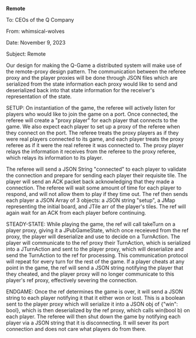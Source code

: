 **Remote**

To: CEOs of the Q Company

From: whimsical-wolves

Date: November 9, 2023

Subject: Remote

Our design for making the Q-Game a distributed system
will make use of the remote-proxy design pattern. The communication between 
the referee proxy and the
player proxies will be done through JSON files which are serialized from
the state information each proxy would like to send and deserialized back
into that state information for the receiver's representation of the state. 

SETUP:
On instantiation of the game, the referee will actively 
listen for players who would like to join the game
on a port. Once connected, the referee will create a 
"proxy player" for each player that connects to the game.
We also expect each player to set up a proxy of the referee
when they connect on the port. The referee treats the proxy players
as if they were real players connected to its game, and each player
treats the proxy referee as if it were the real referee it was connected
to. The proxy player relays the information it receives from the referee
to the proxy referee, which relays its information to its player. 

The referee will send a JSON String "connected" to each player to 
validate the connection and prepare for sending each player their requisite tile.
The player will send an ACK packet back acknowledging that they made a connection.
The referee will wait some amount of time for each player to respond, and will not
allow them to play if they time out. The ref then sends each player a JSON Array of 
3 objects: a JSON string "setup", a JMap representing the initial board, and JTile arr
of the player's tiles. The ref will again wait for an ACK from each player before continuing.

STEADY-STATE: While playing the game, the ref will call takeTurn on a player proxy,
giving it a JPubGameState, which once receieved from the ref proxy, the player will 
deserialize and use to decide on a TurnAction. The player will communicate to the ref proxy
their TurnAction, which is serialized into a JTurnAction and sent to the player proxy, which
will deserialize and send the TurnAction to the ref for processing. This communication protocol
will repeat for every turn for the rest of the game. If a player cheats at any point in the game,
the ref will send a JSON string notifying the player that they cheated, and the player proxy
will no longer communicate to this player's ref proxy, effectively severing the connection.

ENDGAME: Once the ref determines the game is over, it will send a JSON string to each player 
notifying it that it either won or lost. This is a boolean sent to the player proxy which will
serialize it into a JSON obj of {"win": bool}, which is then deserialized by the ref proxy, which
calls win(bool b) on each player. The referee will then shut down the game by notifying each player
via a JSON string that it is disconnecting. It will sever its port connection and does not care what
players do from there. 